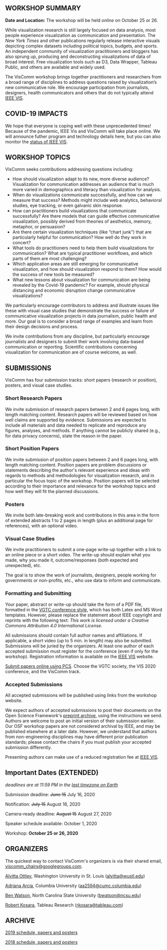 ## WORKSHOP SUMMARY

**Date and Location:** The workshop will be held *online* on October 25 or 26.

While visualization research is still largely focused on data analysis, most people experience visualization as communication and presentation. The _New York Times_ and other publications regularly release interactive visuals depicting complex datasets including political topics, budgets, and sports. An independent community of visualization practitioners and bloggers has also sprung up, producing and deconstructing visualizations of data of broad interest. Free visualization tools such as D3, Data Wrapper, Tableau Public, and others are available and widely used.

The VisComm workshop brings together practitioners and researchers from a broad range of disciplines to address questions raised by visualization’s new communicative role. We encourage participation from journalists, designers, health communicators and others that do not typically attend [IEEE VIS](http://ieeevis.org/).

## COVID-19 IMPACTS

We hope that everyone is coping well with these unprecedented times! Because of the pandemic, IEEE Vis and VisComm will take place online. We will announce futher program and technology details here, but you can also monitor the [status of IEEE VIS](http://ieeevis.org/year/2020/info/coronavirus-info).


## WORKSHOP TOPICS

VisComm seeks contributions addressing questions including: 

- How should visualization adapt to its new, more diverse audience? Visualization for communication addresses an audience that is much more varied in demographics and literacy than visualization for analysis.
- When do visualizations communicate successfully, and how can we measure that success? Methods might include web analytics, behavioral studies, eye tracking, or even galvanic skin response.
- How can practitioners build visualizations that communicate successfully? Are there models that can guide effective communicative visualization, possibly derived from theories of aesthetics, memory, metaphor, or persuasion?
- Are there certain visualization techniques (like “chart junk”) that are particularly helpful for communication? How well do they work in concert?  
- What tools do practitioners need to help them build visualizations for communication? What are typical practitioner workflows, and which parts of them are most challenging? 
- Which application areas are still emerging for communicative visualization, and how should visualization respond to them? How would the success of new tools be measured?
- What new lessons about visualization for communication are being revealed by the Covid-19 pandemic? For example, should physical distancing and economic disruption change communicative visualizations?

We particularly encourage contributors to address and illustrate issues like these with visual case studies that demonstrate the success or failure of communicative visualization projects in data journalism, public health and more. Our goal is to consider a broad range of examples and learn from their design decisions and process.

We invite contributions from any discipline, but particularly encourage journalists and designers to submit their work involving data-based communication or reporting. Scientific contributions concerning visualization for communication are of course welcome, as well.

## SUBMISSIONS

VisComm has four submission tracks: short papers (research or position), posters, and visual case studies.

### Short Research Papers

We invite submission of research papers between 2 and 6 pages long, with length matching content. Research papers will be reviewed based on how well claims are supported by evidence. Submissions are expected to include all materials and data needed to replicate and reproduce any figures, analyses, and methods. If anything cannot be publicly shared (e.g., for data privacy concerns), state the reason in the paper.

### Short Position Papers

We invite submission of position papers between 2 and 6 pages long, with length matching content. Position papers are problem discussions or statements describing the author's relevant experience and ideas with regards to methods and methodologies for visualization research, and in particular the focus topic of the workshop. Position papers will be selected according to their importance and relevance for the workshop topics and how well they will fit the planned discussions.

### Posters

We invite both late-breaking work and contributions in this area in the form of extended abstracts 1 to 2 pages in length (plus an additional page for references), with an optional video.

### Visual Case Studies

We invite practitioners to submit a one-page write-up together with a link to an online piece or a short video. The write-up should explain what you made, why you made it, outcome/responses (both expected and unexpected), etc.

The goal is to show the work of journalists, designers, people working for governments or non-profits, etc., who use data to inform and communicate.

### Formatting and Submitting

Your paper, abstract or write-up should take the form of a PDF file, formatted in the [VGTC conference style](http://junctionpublishing.org/vgtc/Tasks/camera.html), which has both Latex and MS Word templates. However, please replace the statement about IEEE copyright and reprints with the following text: _This work is licensed under a Creative Commons Attribution 4.0 International License._

All submissions should contain full author names and affiliations. If applicable, a short video (up to 5 min. in length) may also be submitted. Submissions will be juried by the organizers. At least one author of each accepted submission must register for the conference (even if only for the workshop). Registration information is available on the [IEEE VIS](http://ieeevis.org/) website.

[Submit papers online using PCS](https://new.precisionconference.com/vgtc). Choose the VGTC society, the VIS 2020 conference, and the VisComm track.

### Accepted Submissions

All accepted submissions will be published using links from the workshop website.

We expect authors of accepted submissions to post their documents on the Open Science Framework's [preprint archive](http://osf.io/preprints), using the instructions we send. Authors are welcome to post an initial version of their submission earlier. Our OSF workshop papers are not considered archival by IEEE, and may be published elsewhere at a later date. However, we understand that authors from non-engineering disciplines may have different prior publication standards; please contact the chairs if you must publish your accepted submission differently. 

Presenting authors can make use of a reduced registration fee at [IEEE VIS](http://ieeevis.org/).

## Important Dates (EXTENDED)

_deadlines are at 11:59 PM in the [last timezone on Earth](https://www.google.com/search?q=time+in+baker+island)_

Submission deadline: ~~June 15~~ July 16, 2020

Notification: ~~July 15~~ August 16, 2020

Camera-ready deadline: ~~August 15~~ August 27, 2020

Speaker schedule available: October 1, 2020

Workshop: **October 25 or 26, 2020**

## ORGANIZERS

The quickest way to contact VisComm's organizers is via their shared email, <viscomm_chairs@googlegroups.com>.

[Alvitta Ottley](https://engineering.wustl.edu/Profiles/Pages/Alvitta-Ottley.aspx), Washington University in St. Louis (<alvitta@wustl.edu>)

[Adriana Arcia](https://www.nursing.columbia.edu/profile/adriana-arcia-phd), Columbia University (<aa2594@cumc.columbia.edu>)

[Ben Watson](https://watson.csc.ncsu.edu), North Carolina State University (<bwatson@ncsu.edu>)

[Robert Kosara](https://eagereyes.org/), Tableau Research (<rkosara@tableau.com>)

## ARCHIVE

[2019 schedule, papers and posters](2019/index.html)

[2018 schedule, papers and posters](2018/schedule.html)

